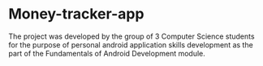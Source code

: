 # Money-tracker-app

The project was developed by the group of 3 Computer Science students for the purpose of personal android application skills development as the part of the Fundamentals of Android Development module.
